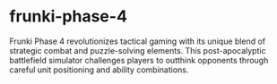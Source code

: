 # frunki-phase-4
Frunki Phase 4 revolutionizes tactical gaming with its unique blend of strategic combat and puzzle-solving elements. This post-apocalyptic battlefield simulator challenges players to outthink opponents through careful unit positioning and ability combinations.
